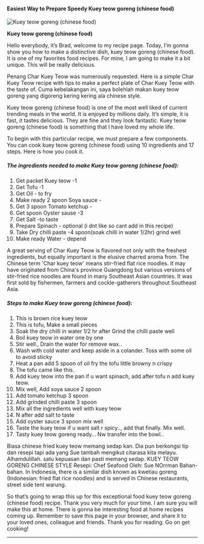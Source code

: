             

#### Easiest Way to Prepare Speedy Kuey teow goreng (chinese food)

![Kuey teow goreng (chinese food)](https://img-global.cpcdn.com/recipes/35bfe928d2729194/751x532cq70/kuey-teow-goreng-chinese-food-recipe-main-photo.jpg)

**Kuey teow goreng (chinese food)**

Hello everybody, it’s Brad, welcome to my recipe page. Today, I’m gonna show you how to make a distinctive dish, kuey teow goreng (chinese food). It is one of my favorites food recipes. For mine, I am going to make it a bit unique. This will be really delicious.

Penang Char Kuey Teow was numerously requested. Here is a simple Char Kuey Teow recipe with tips to make a perfect plate of Char Kuey Teow with the taste of. Cuma kebelakangan ini, saya bolehlah makan kuey teow goreng yang digoreng kering kering ala chinese style.

Kuey teow goreng (chinese food) is one of the most well liked of current trending meals in the world. It is enjoyed by millions daily. It’s simple, it is fast, it tastes delicious. They are fine and they look fantastic. Kuey teow goreng (chinese food) is something that I have loved my whole life.

To begin with this particular recipe, we must prepare a few components. You can cook kuey teow goreng (chinese food) using 10 ingredients and 17 steps. Here is how you cook it.

##### The ingredients needed to make Kuey teow goreng (chinese food):

1.  Get packet Kuey teow -1
2.  Get Tofu -1
3.  Get Oil - to fry
4.  Make ready 2 spoon Soya sauce -
5.  Get 3 spoon Tomato ketchup -
6.  Get spoon Oyster sause -3
7.  Get Salt -to taste
8.  Prepare Spinach - optional (i dnt like so cant add in this recipe)
9.  Take Dry chilli paste -4 spoon(soak chilli in water 1/2hr) grind well
10.  Make ready Water - depend

A great serving of Char Kuey Teow is flavored not only with the freshest ingredients, but equally important is the elusive charred aroma from. The Chinese term 'Char kuey teow' means stir-fried flat rice noodles. It may have originated from China's province Guangdong but various versions of stir-fried rice noodles are found in many Southeast Asian countries. It was first sold by fishermen, farmers and cockle-gatherers throughout Southeast Asia.

##### Steps to make Kuey teow goreng (chinese food):

1.  This is brown rice kuey teow
2.  This is tofu, Make a small pieces
3.  Soak the dry chilli in water 1/2 hr after Grind the chilli paste well
4.  Boil kuey teow in water one by one
5.  Stir well., Drain the water for remove wax..
6.  Wash with cold water and keep aside in a colander. Toss with some oil to avoid sticky
7.  Heat a pan add 5 spoon of oil fry the tofu little browny n crispy
8.  The tofu came like this.
9.  Add kuey teow into the pan if u want spinach, add after tofu n add kuey teow.
10.  Mix well, Add soya sauce 2 spoon
11.  Add tomato ketchup 3 spoon
12.  Add grinded chilli paste 3 spoon
13.  Mix all the ingredients well with kuey teow
14.  N after add salt to taste
15.  Add oyster sauce 3 spoon mix well
16.  Taste the kuey teow if u want salt r spicy.., add that finally. Mix well.
17.  Tasty kuey teow goreng ready… Nw transfer into the bowl..

Biasa chinese fried kuey teow memang sedap kan. Dia pun berkongsi tip dan resepi tapi ada yang Sue tambah mengikut citarasa kita melayu. Alhamdulillah. satu kepuasan dan pasti memang sedap. KUEY TEOW GORENG CHINESE STYLE Resepi: Chef Seafood Oleh: Sue NOrrman Bahan-bahan. In Indonesia, there is a similar dish known as kwetiau goreng (Indonesian: fried flat rice noodles) and is served in Chinese restaurants, street side tent warung.

So that’s going to wrap this up for this exceptional food kuey teow goreng (chinese food) recipe. Thank you very much for your time. I am sure you will make this at home. There is gonna be interesting food at home recipes coming up. Remember to save this page in your browser, and share it to your loved ones, colleague and friends. Thank you for reading. Go on get cooking!

* * *